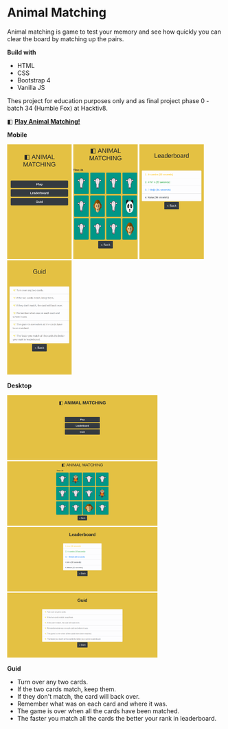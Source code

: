 # Animal Matching

Animal matching is game to test your memory and see how quickly you can clear the board by matching up the pairs.

**Build with**

- HTML
- CSS
- Bootstrap 4
- Vanilla JS

Thes project for education purposes only and as final project phase 0 - batch 34 (Humble Fox) at Hacktiv8.

◧ [**Play Animal Matching!**](https://candrasaputra.github.io/animalMatching/index.html)

**Mobile**

<img src="./screenshot/m1.png" width="150">
<img src="./screenshot/m2.png" width="150">
<img src="./screenshot/m3.png" width="150">
<img src="./screenshot/m4.png" width="150">

**Desktop**

<img src="./screenshot/1.png" width="350">
<img src="./screenshot/2.png" width="350">
<img src="./screenshot/3.png" width="350">
<img src="./screenshot/4.png" width="350">

**Guid**

- Turn over any two cards.
- If the two cards match, keep them.
- If they don't match, the card will back over.
- Remember what was on each card and where it was.
- The game is over when all the cards have been matched.
- The faster you match all the cards the better your rank in leaderboard.
